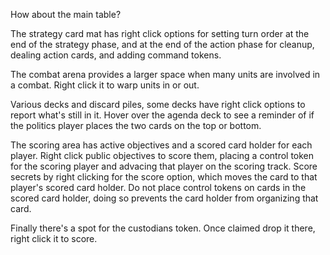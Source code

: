 How about the main table?

The strategy card mat has right click options for setting turn order at the end of the strategy phase, and at the end of the action phase for cleanup, dealing action cards, and adding command tokens.

The combat arena provides a larger space when many units are involved in a combat. Right click it to warp units in or out.

Various decks and discard piles, some decks have right click options to report what's still in it. Hover over the agenda deck to see a reminder of if the politics player places the two cards on the top or bottom.

The scoring area has active objectives and a scored card holder for each player. Right click public objectives to score them, placing a control token for the scoring player and advacing that player on the scoring track. Score secrets by right clicking for the score option, which moves the card to that player's scored card holder. Do not place control tokens on cards in the scored card holder, doing so prevents the card holder from organizing that card.

Finally there's a spot for the custodians token. Once claimed drop it there, right click it to score.
